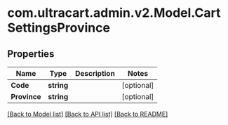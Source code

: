 # com.ultracart.admin.v2.Model.CartSettingsProvince
## Properties

Name | Type | Description | Notes
------------ | ------------- | ------------- | -------------
**Code** | **string** |  | [optional] 
**Province** | **string** |  | [optional] 

[[Back to Model list]](../README.md#documentation-for-models) [[Back to API list]](../README.md#documentation-for-api-endpoints) [[Back to README]](../README.md)

